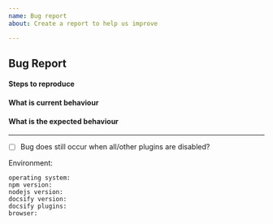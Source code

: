 ```yaml
---
name: Bug report
about: Create a report to help us improve

---
```

<!-- Please don't delete this template or we'll close your issue -->
<!-- Please use English language -->
<!-- Before creating an issue please make sure you are using the latest version of Docsify. -->
<!-- Please ask questions on StackOverflow: https://stackoverflow.com/questions/ask?tags=docsify -->

## Bug Report

#### Steps to reproduce



#### What is current behaviour



#### What is the expected behaviour

---

- [ ] Bug does still occur when all/other plugins are disabled?

<!-- Please type in your environment -->
Environment:

```
operating system:
npm version:
nodejs version:
docsify version: 
docsify plugins: 
browser: 
```

<!-- Love docsify? Please consider supporting our collective:
👉  https://opencollective.com/docsify/donate -->